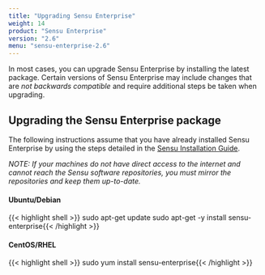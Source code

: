 ```yaml
---
title: "Upgrading Sensu Enterprise"
weight: 14
product: "Sensu Enterprise"
version: "2.6"
menu: "sensu-enterprise-2.6"
---
```


In most cases, you can upgrade Sensu Enterprise by installing the
latest package. Certain versions of Sensu Enterprise may include
changes that are *not backwards compatible* and require additional
steps be taken when upgrading.

## Upgrading the Sensu Enterprise package

The following instructions assume that you have already installed
Sensu Enterprise by using the steps detailed in the [Sensu Installation
Guide][overview].

_NOTE: If your machines do not have direct access to the internet and
cannot reach the Sensu software repositories, you must mirror the
repositories and keep them up-to-date._

#### Ubuntu/Debian

{{< highlight shell >}}
sudo apt-get update
sudo apt-get -y install sensu-enterprise{{< /highlight >}}

#### CentOS/RHEL

{{< highlight shell >}}
sudo yum install sensu-enterprise{{< /highlight >}}

[overview]:  /sensu-core/latest/installation/install-sensu-server-api/#sensu-enterprise
